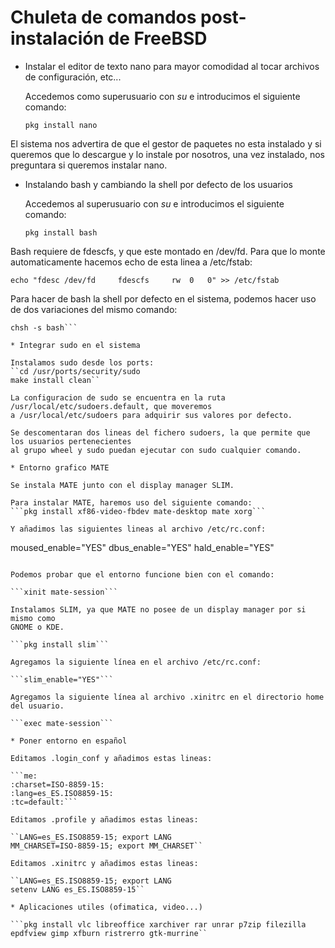 # Chuleta de comandos post-instalación de FreeBSD

* Instalar el editor de texto nano para mayor comodidad al tocar archivos de configuración, etc...

	Accedemos como superusuario con *su* e introducimos el siguiente comando:
	
	```pkg install nano```

El sistema nos advertira de que el gestor de paquetes no esta instalado y si queremos que lo
descargue y lo instale por nosotros, una vez instalado, nos preguntara si queremos instalar nano.

*  Instalando bash y cambiando la shell por defecto de los usuarios

	Accedemos al superusuario con *su* e introducimos el siguiente comando:
	
	```pkg install bash```

Bash requiere de fdescfs, y que este montado en /dev/fd. Para que lo monte automaticamente
hacemos echo de esta linea a /etc/fstab:

```echo "fdesc /dev/fd     fdescfs     rw  0   0" >> /etc/fstab```

Para hacer de bash la shell por defecto en el sistema, podemos hacer uso de dos variaciones
del mismo comando:

```chsh -s /usr/local/bin/bash usuario 
chsh -s bash```

* Integrar sudo en el sistema

Instalamos sudo desde los ports:
``cd /usr/ports/security/sudo 
make install clean``

La configuracion de sudo se encuentra en la ruta /usr/local/etc/sudoers.default, que moveremos
a /usr/local/etc/sudoers para adquirir sus valores por defecto.

Se descomentaran dos lineas del fichero sudoers, la que permite que los usuarios pertenecientes
al grupo wheel y sudo puedan ejecutar con sudo cualquier comando.

* Entorno grafico MATE

Se instala MATE junto con el display manager SLIM.

Para instalar MATE, haremos uso del siguiente comando:
```pkg install xf86-video-fbdev mate-desktop mate xorg```

Y añadimos las siguientes lineas al archivo /etc/rc.conf:

```
moused_enable="YES"
dbus_enable="YES"
hald_enable="YES"
```

Podemos probar que el entorno funcione bien con el comando:

```xinit mate-session```

Instalamos SLIM, ya que MATE no posee de un display manager por si mismo como
GNOME o KDE.

```pkg install slim```

Agregamos la siguiente línea en el archivo /etc/rc.conf:

```slim_enable="YES"```

Agregamos la siguiente línea al archivo .xinitrc en el directorio home del usuario.

```exec mate-session```

* Poner entorno en español

Editamos .login_conf y añadimos estas lineas:

```me:
:charset=ISO-8859-15:
:lang=es_ES.ISO8859-15:
:tc=default:```

Editamos .profile y añadimos estas lineas:

``LANG=es_ES.ISO8859-15; export LANG
MM_CHARSET=ISO-8859-15; export MM_CHARSET``

Editamos .xinitrc y añadimos estas lineas:

``LANG=es_ES.ISO8859-15; export LANG
setenv LANG es_ES.ISO8859-15``

* Aplicaciones utiles (ofimatica, video...)

```pkg install vlc libreoffice xarchiver rar unrar p7zip filezilla epdfview gimp xfburn ristrerro gtk-murrine``

